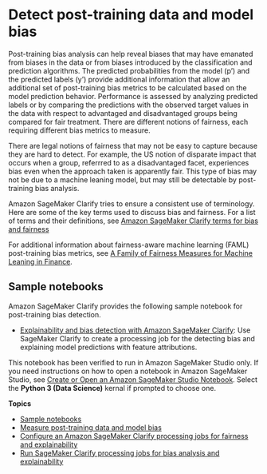 # Detect post\-training data and model bias<a name="clarify-detect-post-training-bias"></a>

Post\-training bias analysis can help reveal biases that may have emanated from biases in the data or from biases introduced by the classification and prediction algorithms\. The predicted probabilities from the model \(p’\) and the predicted labels \(y’\) provide additional information that allow an additional set of post\-training bias metrics to be calculated based on the model prediction behavior\. Performance is assessed by analyzing predicted labels or by comparing the predictions with the observed target values in the data with respect to advantaged and disadvantaged groups being compared for fair treatment\. There are different notions of fairness, each requiring different bias metrics to measure\.

There are legal notions of fairness that may not be easy to capture because they are hard to detect\. For example, the US notion of disparate impact that occurs when a group, referrred to as a disadvantaged facet, experiences bias even when the approach taken is apparently fair\. This type of bias may not be due to a machine leaning model, but may still be detectable by post\-training bias analysis\.

Amazon SageMaker Clarify tries to ensure a consistent use of terminology\. Here are some of the key terms used to discuss bias and fairness\. For a list of terms and their definitions, see [Amazon SageMaker Clarify terms for bias and fairness](clarify-detect-data-bias.md#clarify-bias-and-fairness-terms)

For additional information about fairness\-aware machine learning \(FAML\) post\-training bias metrics, see [A Family of Fairness Measures for Machine Leaning in Finance](https://pages.awscloud.com/rs/112-TZM-766/images/Fairness.Measures.for.Machine.Learning.in.Finance.pdf)\.

## Sample notebooks<a name="clarify-post-training-bias-sample-notebooks"></a>

Amazon SageMaker Clarify provides the following sample notebook for post\-training bias detection\.
+ [Explainability and bias detection with Amazon SageMaker Clarify](https://github.com/aws/amazon-sagemaker-examples/blob/master/sagemaker_processing/fairness_and_explainability/fairness_and_explainability.ipynb): Use SageMaker Clarify to create a processing job for the detecting bias and explaining model predictions with feature attributions\.

This notebook has been verified to run in Amazon SageMaker Studio only\. If you need instructions on how to open a notebook in Amazon SageMaker Studio, see [Create or Open an Amazon SageMaker Studio Notebook](notebooks-create-open.md)\. Select the **Python 3 \(Data Science\)** kernal if prompted to choose one\.

**Topics**
+ [Sample notebooks](#clarify-post-training-bias-sample-notebooks)
+ [Measure post\-training data and model bias](clarify-measure-post-training-bias.md)
+ [Configure an Amazon SageMaker Clarify processing jobs for fairness and explainability](clarify-configure-processing-jobs.md)
+ [Run SageMaker Clarify processing jobs for bias analysis and explainability](clarify-processing-job-run.md)
